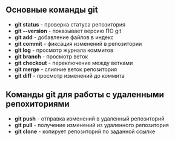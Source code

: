 ## Основные команды git

* __git status__ - проверка статуса репозитория
* __git --version__ - показывает версию ПО git
* __git add__ - добавление файлов в индекс
* __git commit__ - фиксация изменений в репозитории
* __git log__ - просмотр журнала коммитов
* __git branch__ - просмотр веток
* __git checkout__ - переключение между ветками
* __git merge__ - слияние веток репозитория
* __git diff__ - просмотр изменений до коммита

## Команды git для работы с удаленными репохиториями

* __git push__ - отправка изменений в удаленный репозиторий
* __git pull__ - получение изменений из удаленного репозитория
* __git clone__ - копирует репозиторий по заданной ссылке

